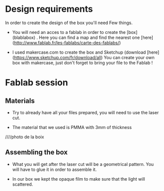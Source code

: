# Design requirements

In order to  create the design of the box you'll need Few things.   

- You will need an acces to a fablab in order to create the [box] (blablabox) . Here you can find a map and find the nearest one [here] (http://www.fablab.fr/les-fablabs/carte-des-fablabs/)  

- I used makercase.com to create the box and Sketchup (download [here] (https://www.sketchup.com/fr/download/all) You can create your own box with makercase, just don't forget to bring your file to the Fablab ! 



# Fablab session


## Materials 

- Try to  already have all your files prepared, you will need to use the laser cut. 

- The material that we used is PMMA with 3mm of thickness  

////photo de la boix 

## Assembling the box
- What you will get after the laser cut will be a geometrical pattern. You will have to glue it in order to assemble it.

- In our box we kept the opaque film to make sure that the light will scattered.
